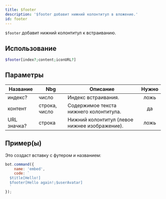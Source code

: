 ```yaml
---
title: $footer
description: '$footer добавит нижний колонтитул в вложение.'
id: footer
---
```


`$footer` добавит нижний колонтитул к встраиванию.

## Использование

```php
$footer[index?;content;iconURL?]
```

## Параметры

| Название    | Nbg           | Описание                                      | Нужно |
| ----------- | ------------- | --------------------------------------------- |:-----:|
| индекс?     | число         | Индекс встраивания.                           | ложь  |
| контент     | строка, число | Содержимое текста нижнего колонтитула.        |  да   |
| URL значка? | строка        | Нижний колонтитул (левое нижнее изображение). | ложь  |

## Пример(ы)

Это создаст вставку с футером и названием:

```javascript
bot.command({
    name: 'embed',
    code: `
  $title[Hello!]
  $footer[Hello again!;$userAvatar]
  `
});
```